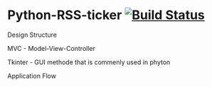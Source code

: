 # Python-RSS-ticker  [![Build Status](https://travis-ci.com/int-thumbWar-1-2-3-4/Python-RSS-ticker.svg?branch=development)](https://travis-ci.com/int-thumbWar-1-2-3-4/Python-RSS-ticker)

Design Structure

MVC - Model-View-Controller

Tkinter - GUI methode that is commenly used in phyton

Application Flow 
